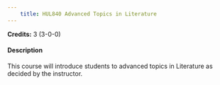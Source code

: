 ```yaml
---
    title: HUL840 Advanced Topics in Literature
---
```

**Credits:** 3 (3-0-0)



#### Description 
This course will introduce students to advanced topics in Literature as decided by the instructor.